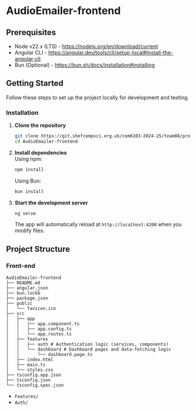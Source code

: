 # AudioEmailer-frontend
## Prerequisites
- Node v22.x (LTS) - https://nodejs.org/en/download/current
- Angular CLI - https://angular.dev/tools/cli/setup-local#install-the-angular-cli
- Bun (Optional) - https://bun.sh/docs/installation#installing

## Getting Started  
Follow these steps to set up the project locally for development and testing.

### Installation  
1. **Clone the repository**  
   ```bash
   git clone https://git.shefcompsci.org.uk/com6103-2024-25/team08/project.git
   cd AudioEmailer-frontend
   ```

2. **Install dependencies**  
   Using npm:  
   ```bash
   npm install
   ```
   Using Bun:  
   ```bash
   bun install
   ```

3. **Start the development server**  
   ```bash
   ng serve
   ```
   The app will automatically reload at `http://localhost:4200` when you modify files.


## Project Structure

### Front-end
```
AudioEmailer-frontend
├── README.md
├── angular.json
├── bun.lockb
├── package.json
├── public
│   └── favicon.ico
├── src
│   ├── app
│   │   ├── app.component.ts
│   │   ├── app.config.ts
│   │   └── app.routes.ts
│   ├── features
│   │   ├── auth # Authentication logic (services, components)
│   │   └── dashboard # Dashboard pages and data-fetching logic
│   │       └── dashboard.page.ts
│   ├── index.html
│   ├── main.ts
│   └── styles.css
├── tsconfig.app.json
├── tsconfig.json
└── tsconfig.spec.json
```
- `Features/`
- `Auth/`